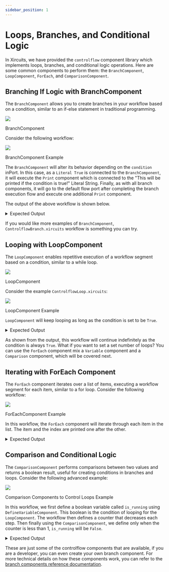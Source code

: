 ```yaml
---
sidebar_position: 1
---
```


# Loops, Branches, and Conditional Logic

In Xircuits, we have provided the `controlflow` component library which implements loops, branches, and conditional logic operations. Here are some common components to perform them: the `BranchComponent`, `LoopComponent`, `ForEach`, and `ComparisonComponent`.

## Branching If Logic with BranchComponent

The `BranchComponent` allows you to create branches in your workflow based on a condition, similar to an if-else statement in traditional programming. 

<p align="center">

![](/img/docs/BranchComponent.png)

<figcaption class="image-caption">BranchComponent</figcaption>
</p>

Consider the following workflow:

<p align="center">

![](/img/docs/BranchComponentExample.png)

<figcaption class="image-caption">BranchComponent Example</figcaption>
</p>

The `BranchComponent` will alter its behavior depending on the `condition` inPort. In this case, as a `Literal True` is connected to the `BranchComponent`, it will execute the `Print` component which is connected to the "This will be printed if the condition is true!" Literal String. Finally, as with all branch components, it will go to the default flow port after completing the branch execution flow and execute one additional `Print` component.

The output of the above workflow is shown below.

<details>
  <summary>Expected Output</summary>

  ```
  ======================================
  __   __  ___                _ _
  \ \  \ \/ (_)_ __ ___ _   _(_) |_ ___
   \ \  \  /| | '__/ __| | | | | __/ __|
   / /  /  \| | | | (__| |_| | | |_\__ \
  /_/  /_/\_\_|_|  \___|\__,_|_|\__|___/

  ======================================

  Xircuits is running...


  Executing: Example

  Executing: Print
  This will be printed if the condition is True!

  Executing: Print
  Finally, this will be executed once the final branch flow is complete!

  Finished Executing
  ```

</details>

If you would like more examples of `BranchComponent`, `ControlflowBranch.xircuits` workflow is something you can try.

## Looping with LoopComponent

The `LoopComponent` enables repetitive execution of a workflow segment based on a condition, similar to a while loop.

<p align="center">

![](/img/docs/LoopComponent.png)

<figcaption class="image-caption">LoopComponent</figcaption>
</p>

Consider the example `ControlflowLoop.xircuits`:

<p align="center">

![](/img/docs/ControlflowLoop.xircuits.png)

<figcaption class="image-caption">LoopComponent Example</figcaption>
</p>

`LoopComponent` will keep looping as long as the condition is set to be `True`.

<details>
  <summary>Expected Output</summary>

  ```
  ======================================
  __   __  ___                _ _
  \ \  \ \/ (_)_ __ ___ _   _(_) |_ ___
   \ \  \  /| | '__/ __| | | | | __/ __|
   / /  /  \| | | | (__| |_| | | |_\__ \
  /_/  /_/\_\_|_|  \___|\__,_|_|\__|___/

  ======================================

  Xircuits is running...


  Executing: ControlflowLoop

  Executing: Print
  Dormammu 

  Executing: Print
  I've come to bargain!

  Executing: SleepComponent
  Sleeping for 1 seconds.

  Executing: Print
  I've come to bargain!

  Executing: SleepComponent
  Sleeping for 1 seconds.

  ...
  ```

</details>

As shown from the output, this workflow will continue indefinitely as the condition is always `True`. What if you want to set a set number of loops? You can use the `ForEach` component mix a `Variable` component and a `Comparison` component, which will be covered next.

## Iterating with ForEach Component

The `ForEach` component iterates over a list of items, executing a workflow segment for each item, similar to a for loop. Consider the following workflow:

<p align="center">

![](/img/docs/ForEachComponentExample.png)

<figcaption class="image-caption">ForEachComponent Example</figcaption>
</p>

In this workflow, the `ForEach` component will iterate through each item in the list. The item and the index are printed one after the other.

<details>
  <summary>Expected Output</summary>

  ```
  ======================================
  __   __  ___                _ _
  \ \  \ \/ (_)_ __ ___ _   _(_) |_ ___
   \ \  \  /| | '__/ __| | | | | __/ __|
   / /  /  \| | | | (__| |_| | | |_\__ \
  /_/  /_/\_\_|_|  \___|\__,_|_|\__|___/

  ======================================

  Xircuits is running...


  Executing: ForEachComponentExample

  Executing: Print
  sugar

  Executing: Print
  0

  Executing: Print
  spice

  Executing: Print
  1

  Executing: Print
  and everything nice

  Executing: Print
  2

  Executing: Print
  also chemical X

  Executing: Print
  3

  Finished Executing
  ```

</details>


## Comparison and Conditional Logic

The `ComparisonComponent` performs comparisons between two values and returns a boolean result, useful for creating conditions in branches and loops. Consider the following advanced example:

<p align="center">

![](/img/docs/ControlflowCounterLoop.xircuits.png)

<figcaption class="image-caption">Comparison Components to Control Loops Example</figcaption>
</p>

In this workflow, we first define a boolean variable called `is_running` using `DefineVariableComponent`. This boolean is the condition of looping for the `LoopComponent`. The workflow then defines a counter that decreases each step. Then finally using the `ComparisonComponent`, we define only when the counter is less than 1, `is_running` will be `False`.

<details>
  <summary>Expected Output</summary>

  ```
  ======================================
  __   __  ___                _ _
  \ \  \ \/ (_)_ __ ___ _   _(_) |_ ___
   \ \  \  /| | '__/ __| | | | | __/ __|
   / /  /  \| | | | (__| |_| | | |_\__ \
  /_/  /_/\_\_|_|  \___|\__,_|_|\__|___/

  ======================================

  Xircuits is running...


  Executing: ControlflowBranch

  Executing: Print
  You can chain multiple branches together!

  Executing: Print
  The 2nd branch is True!

  Executing: Print
  Finally, this will be executed once the final branch flow is complete!

  Finished Executing

  ```

</details>

These are just some of the controlflow components that are available, if you are a developer, you can even create your own branch component. For more technical details on how these components work, you can refer to the [branch components reference documentation](/main/references/components/branch-and-loop-components.md).